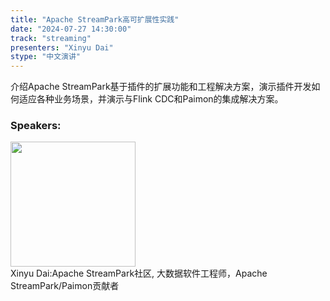 ```yaml
---
title: "Apache StreamPark高可扩展性实践"
date: "2024-07-27 14:30:00" 
track: "streaming"
presenters: "Xinyu Dai"
stype: "中文演讲"
---
```

介绍Apache StreamPark基于插件的扩展功能和工程解决方案，演示插件开发如何适应各种业务场景，并演示与Flink CDC和Paimon的集成解决方案。
 ### Speakers: 
 <img src="https://sessionize.com/image/860d-400o400o1-JW6mjmkSHLpzp4HzZFETyz.jpg" width="200" /><br>Xinyu Dai:Apache StreamPark社区, 大数据软件工程师，Apache StreamPark/Paimon贡献者
 <br><br>